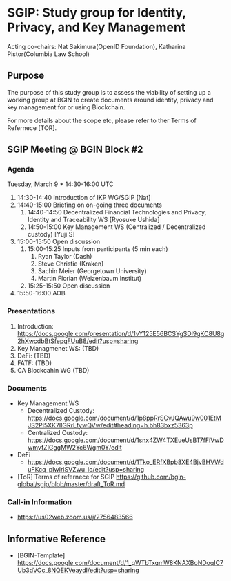 # SGIP: Study group for Identity, Privacy, and Key Management

Acting co-chairs: Nat Sakimura(OpenID Foundation), 
Katharina Pistor(Columbia Law School)

## Purpose

The purpose of this study group is to assess the viability of setting up a working group at BGIN 
to create documents around identity, privacy and key management for or using Blockchain. 

For more details about the scope etc, please refer to ther Terms of Refernece [TOR]. 

## SGIP Meeting @ BGIN Block #2

### Agenda

Tuesday, March 9 * 14:30-16:00  UTC

1. 14:30-14:40 Introduction of IKP WG/SGIP [Nat]
1. 14:40-15:00 Briefing on on-going three documents
    1. 14:40-14:50  Decentralized Financial Technologies and Privacy, Identity and Traceability WS [Ryosuke Ushida]
    1. 14:50-15:00 Key Management WS (Centralized / Decentralized custody) [Yuji S]
1. 15:00-15:50 Open discussion
    1. 15:00-15:25 Inputs from participants (5 min each)
        1. Ryan Taylor (Dash)
        1. Steve Christie (Kraken)
        1. Sachin Meier (Georgetown University)
        1. Martin Florian (Weizenbaum Institut)
    1. 15:25-15:50 Open discussion
1. 15:50-16:00 AOB


### Presentations

1. Introduction: https://docs.google.com/presentation/d/1vY125E56BCSYgSDl9gKC8U8g2hXwcdbBtSfepqFUuB8/edit?usp=sharing
1. Key Managmenet WS: (TBD)
1. DeFi: (TBD)
1. FATF: (TBD)
1. CA Blockcahin WG (TBD)

### Documents

* Key Management WS
    * Decentralized Custody: https://docs.google.com/document/d/1p8ppRrSCvJQAwu9w001EtMJS2Pl5XK7IlGRrLfywQVw/edit#heading=h.bh83bxz5363p
    * Centralized Custody: https://docs.google.com/document/d/1snx4ZW4TXEueUsBT7fFiVwDwmyfZlGggMW2Yc6Wgm0Y/edit
* DeFi
    * https://docs.google.com/document/d/1Tko_ERfXBpb8XE4BjvBHVWduFKcq_pIwIriSVZwu_Ic/edit?usp=sharing
* [ToR] Terms of refernece for SGIP https://github.com/bgin-global/sgip/blob/master/draft_ToR.md


### Call-in Information

* https://us02web.zoom.us/j/2756483566

## Informative Reference
* [BGIN-Template] https://docs.google.com/document/d/1_gWTbTxqmW8KNAXBoNDoqIC7Ub3dVOc_8NQEKVeaydI/edit?usp=sharing



